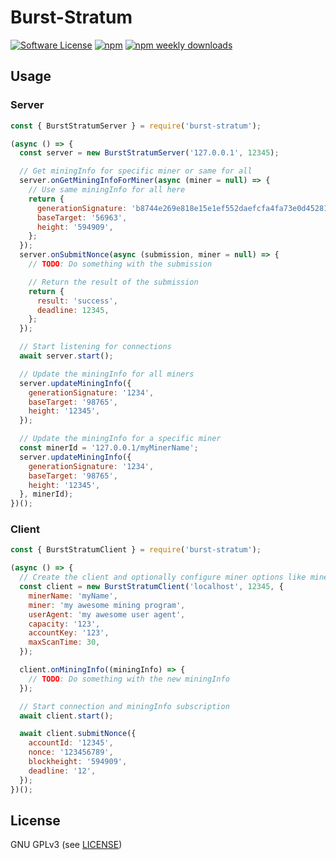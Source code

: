Burst-Stratum
======

[![Software License](https://img.shields.io/badge/license-GPL--3.0-brightgreen.svg?style=flat-square)](LICENSE)
[![npm](https://img.shields.io/npm/v/burst-stratum.svg?style=flat-square)](https://www.npmjs.com/package/burst-stratum)
[![npm weekly downloads](https://img.shields.io/npm/dw/burst-stratum.svg?style=flat-square)](https://www.npmjs.com/package/burst-stratum)

## Usage

### Server
```javascript
const { BurstStratumServer } = require('burst-stratum');

(async () => {
  const server = new BurstStratumServer('127.0.0.1', 12345);

  // Get miningInfo for specific miner or same for all
  server.onGetMiningInfoForMiner(async (miner = null) => {
    // Use same miningInfo for all here
    return {
      generationSignature: 'b8744e269e818e15e1ef552daefcfa4fa73e0d452816087dd24f6c3d86f26728',
      baseTarget: '56963',
      height: '594909',
    };
  });
  server.onSubmitNonce(async (submission, miner = null) => {
    // TODO: Do something with the submission

    // Return the result of the submission
    return {
      result: 'success',
      deadline: 12345,
    };
  });

  // Start listening for connections
  await server.start();

  // Update the miningInfo for all miners
  server.updateMiningInfo({
    generationSignature: '1234',
    baseTarget: '98765',
    height: '12345',
  });

  // Update the miningInfo for a specific miner
  const minerId = '127.0.0.1/myMinerName';
  server.updateMiningInfo({
    generationSignature: '1234',
    baseTarget: '98765',
    height: '12345',
  }, minerId);
})();
```

### Client
```javascript
const { BurstStratumClient } = require('burst-stratum');

(async () => {
  // Create the client and optionally configure miner options like minerName, accountKey, etc
  const client = new BurstStratumClient('localhost', 12345, {
    minerName: 'myName',
    miner: 'my awesome mining program',
    userAgent: 'my awesome user agent',
    capacity: '123',
    accountKey: '123',
    maxScanTime: 30,
  });

  client.onMiningInfo((miningInfo) => {
    // TODO: Do something with the new miningInfo
  });

  // Start connection and miningInfo subscription
  await client.start();

  await client.submitNonce({
    accountId: '12345',
    nonce: '123456789',
    blockheight: '594909',
    deadline: '12',
  });
})();
```

## License

GNU GPLv3 (see [LICENSE](https://github.com/felixbrucker/burst-stratum/blob/master/LICENSE))
